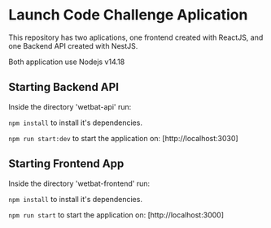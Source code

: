 # Launch Code Challenge Aplication

This repository has two aplications, one frontend created with ReactJS, and one Backend API created with NestJS.

Both application use Nodejs v14.18

## Starting Backend API
Inside the directory 'wetbat-api' run:

`npm install` to install it's dependencies.

`npm run start:dev` to start the application on: [http://localhost:3030]


## Starting Frontend App
Inside the directory 'wetbat-frontend' run:

`npm install` to install it's dependencies.

`npm run start` to start the application on: [http://localhost:3000]
